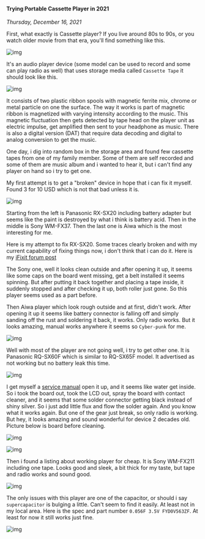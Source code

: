 #### Trying Portable Cassette Player in 2021
_Thursday, December 16, 2021_

First, what exactly is Cassette player? If you live around 80s to 90s, or you watch older movie from that era, 
you'll find something like this. 

![img](./posts/2021-12-16-trying-portable-cassette-player-in-2021/01.jpg)

It's an audio player device (some model can be used to record and some can play radio as well) that uses 
storage media called `Cassette Tape` it should look like this. 

![img](./posts/2021-12-16-trying-portable-cassette-player-in-2021/02.jpg)

It consists of two plastic ribbon spools with magnetic ferrite mix, chrome or metal particle on one the surface. 
The way it works is part of magnetic ribbon is magnetized with varying intensity according to the music. 
This magnetic fluctuation then gets detected by tape head on the player unit as electric impulse, get 
amplified then sent to your headphone as music. There is also a digital version (DAT) that require 
data decoding and digital to analog conversion to get the music.

One day, i dig into random box in the storage area and found few cassette tapes from one of my family member. 
Some of them are self recorded and some of them are music album and i wanted to hear it, but i can't find any 
player on hand so i try to get one.

My first attempt is to get a "broken" device in hope that i can fix it myself. Found 3 for 10 USD which 
is not that bad unless it is.

![img](./posts/2021-12-16-trying-portable-cassette-player-in-2021/03.jpg)

Starting from the left is Panasonic RX-SX20 including battery adapter but seems like the paint is destroyed 
by what i think is battery acid. Then in the middle is Sony WM-FX37. Then the last one is Aiwa which is the 
most interesting for me.

Here is my attempt to fix RX-SX20. Some traces clearly broken and with my current capability of fixing things 
now, i don't think that i can do it. Here is my [iFixit forum post](https://www.ifixit.com/Answers/View/714615/Battery+leak+require+board+level+repair)

The Sony one, well it looks clean outside and after opening it up, it seems like some caps on the board went 
missing, get a belt installed it seems spinning. But after putting it back together and placing a tape inside, 
it suddenly stopped and after checking it up, both roller just gone. So this player seems used as a part 
before.

Then Aiwa player which look rough outside and at first, didn't work. After opening it up it seems like battery 
connector is falling off and simply sanding off the rust and soldering it back, it works. Only radio works. 
But it looks amazing, manual works anywhere it seems so `Cyber-punk` for me.

![img](./posts/2021-12-16-trying-portable-cassette-player-in-2021/04.jpg)

Well with most of the player are not going well, i try to get other one. It is Panasonic RQ-SX60F which is 
similar to RQ-SX65F model. It advertised as not working but no battery leak this time.

![img](./posts/2021-12-16-trying-portable-cassette-player-in-2021/05.jpg)

I get myself a [service manual](https://elektrotanya.com/panasonic_rq-sx60f.pdf/download.html) open it up, and 
it seems like water get inside. So i took the board out, took the LCD out, spray the board with contact 
cleaner, and it seems that some solder connector getting black instead of shiny silver. So i just add little 
flux and flow the solder again. And you know what it works again. But one of the gear just break, so only 
radio is working. But hey, it looks amazing and sound wonderful for device 2 decades old. Picture below is 
board before cleaning.

![img](./posts/2021-12-16-trying-portable-cassette-player-in-2021/06.jpg)

![img](./posts/2021-12-16-trying-portable-cassette-player-in-2021/07.jpg)

Then i found a listing about working player for cheap. It is Sony WM-FX211 including one tape. Looks good and 
sleek, a bit thick for my taste, but tape and radio works and sound good.

![img](./posts/2021-12-16-trying-portable-cassette-player-in-2021/08.jpg)

The only issues with this player are one of the capacitor, or should i say `supercapacitor` is bulging a 
little. Can't seem to find it easily. At least not in my local area. Here is the spec and part number 
`0.056F 3.5V FYD0V563ZF`. At least for now it still works just fine.

![img](./posts/2021-12-16-trying-portable-cassette-player-in-2021/09.jpg)

